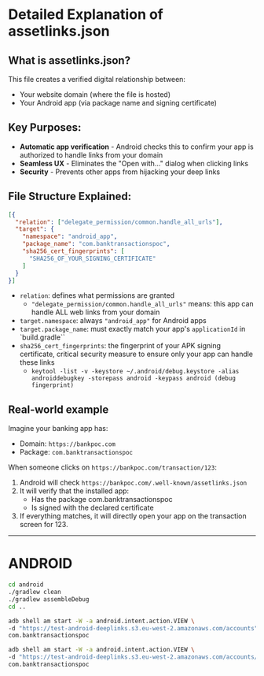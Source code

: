 # Detailed Explanation of assetlinks.json

## What is assetlinks.json?

This file creates a verified digital relationship between:

- Your website domain (where the file is hosted)
- Your Android app (via package name and signing certificate)

## Key Purposes:

- **Automatic app verification** - Android checks this to confirm your app is authorized to handle links from your domain
- **Seamless UX** - Eliminates the "Open with..." dialog when clicking links
- **Security** - Prevents other apps from hijacking your deep links

## File Structure Explained:

```json 
[{
  "relation": ["delegate_permission/common.handle_all_urls"],
  "target": {
    "namespace": "android_app",
    "package_name": "com.banktransactionspoc",
    "sha256_cert_fingerprints": [
      "SHA256_OF_YOUR_SIGNING_CERTIFICATE"
    ]
  }
}]
````

- `relation`: defines what permissions are granted
    - `"delegate_permission/common.handle_all_urls"` means: this app can handle ALL web links from your domain
- `target.namespace`: always `"android_app"` for Android apps
- `target.package_name`: must exactly match your app's `applicationId` in `build.gradle``
- `sha256_cert_fingerprints`: the fingerprint of your APK signing certificate, critical security measure to ensure only your app can handle these links
    - `keytool -list -v -keystore ~/.android/debug.keystore -alias androiddebugkey -storepass android -keypass android (debug fingerprint)`


## Real-world example

Imagine your banking app has:

- Domain: `https://bankpoc.com`
- Package: `com.banktransactionspoc`

When someone clicks on `https://bankpoc.com/transaction/123`:

1. Android will check `https://bankpoc.com/.well-known/assetlinks.json`
2. It will verify that the installed app:
    - Has the package com.banktransactionspoc
    - Is signed with the declared certificate
4. If everything matches, it will directly open your app on the transaction screen for 123.

---

# ANDROID

```bash 
cd android
./gradlew clean
./gradlew assembleDebug
cd ..
````

```bash 
adb shell am start -W -a android.intent.action.VIEW \
-d "https://test-android-deeplinks.s3.eu-west-2.amazonaws.com/accounts" \
com.banktransactionspoc
```

```bash 
adb shell am start -W -a android.intent.action.VIEW \
-d "https://test-android-deeplinks.s3.eu-west-2.amazonaws.com/accounts/123/transactions" \
com.banktransactionspoc
```
